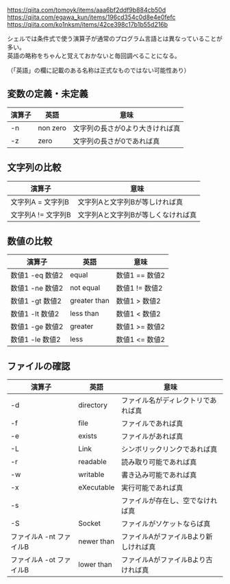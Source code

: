 https://qiita.com/tomoyk/items/aaa6bf2ddf9b884cb50d  
https://qiita.com/egawa_kun/items/196cd354c0d8e4e0fefc  
https://qiita.com/ko1nksm/items/42ce398c17b1b55d216b

シェルでは条件式で使う演算子が通常のプログラム言語とは異なっていることが多い。  
英語の略称をちゃんと覚えておかないと毎回調べることになる。

（「英語」の欄に記載のある名称は正式なものではない可能性あり）

## 変数の定義・未定義
| 演算子 | 英語 | 意味 |
|---|---|---|
| -n | non zero | 文字列の長さが0より大きければ真 |
| -z | zero | 文字列の長さが0であれば真 |

## 文字列の比較
| 演算子 | 意味 |
|---|---|
| 文字列A = 文字列B | 文字列Aと文字列Bが等しければ真 |
| 文字列A != 文字列B | 文字列Aと文字列Bが等しくなければ真 |

## 数値の比較
| 演算子 | 英語 | 意味 |
|---|---|---|
| 数値1 -eq 数値2 | equal | 数値1 == 数値2 |
| 数値1 -ne 数値2 | not equal | 数値1 != 数値2 |
| 数値1 -gt 数値2 | greater than | 数値1 > 数値2 |
| 数値1 -lt 数値2 | less than | 数値1 < 数値2 |
| 数値1 -ge 数値2 | greater | 数値1 >= 数値2 |
| 数値1 -le 数値2 | less | 数値1 <= 数値2 |


## ファイルの確認
| 演算子 | 英語 | 意味  |
|---|---|---|
| -d | directory | ファイル名がディレクトリであれば真 |
| -f | file | ファイルであれば真 |
| -e | exists | ファイルがあれば真 |
| -L | Link | シンボリックリンクであれば真 |
| -r | readable | 読み取り可能であれば真 |
| -w | writable | 書き込み可能であれば真 |
| -x | eXecutable | 実行可能であれば真 |
| -s |  | ファイルが存在し、空でなければ真 |
| -S | Socket | ファイルがソケットならば真 |
| ファイルA -nt ファイルB | newer than | ファイルAがファイルBより新しければ真 |
| ファイルA -ot ファイルB | lower than | ファイルAがファイルBより古ければ真 |
